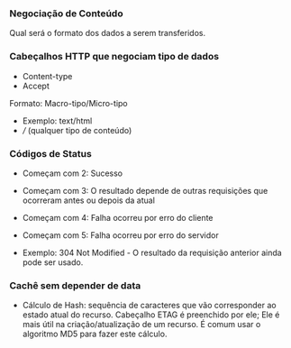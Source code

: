 ### Negociação de Conteúdo
Qual será o formato dos dados a serem transferidos.

### Cabeçalhos HTTP que negociam tipo de dados
- Content-type
- Accept

Formato: Macro-tipo/Micro-tipo
- Exemplo: text/html
- */* (qualquer tipo de conteúdo)

### Códigos de Status
- Começam com 2: Sucesso
- Começam com 3: O resultado depende de outras requisições que ocorreram antes ou depois da atual
- Começam com 4: Falha ocorreu por erro do cliente
- Começam com 5: Falha ocorreu por erro do servidor

- Exemplo: 304 Not Modified - O resultado da requisição anterior ainda pode ser usado.

### Cachê sem depender de data
- Cálculo de Hash: sequência de caracteres que vão corresponder ao estado atual do recurso. Cabeçalho ETAG é preenchido por ele; Ele é mais útil na criação/atualização de um recurso. É comum usar o algoritmo MD5 para fazer este cálculo.

